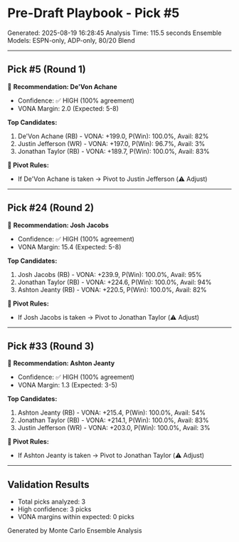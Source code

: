 # Pre-Draft Playbook - Pick #5

Generated: 2025-08-19 16:28:45
Analysis Time: 115.5 seconds
Ensemble Models: ESPN-only, ADP-only, 80/20 Blend

---

## Pick #5 (Round 1)
🎯 **Recommendation: De'Von Achane**
- Confidence: ✅ HIGH (100% agreement)
- VONA Margin: 2.0 (Expected: 5-8)

**Top Candidates:**
1. De'Von Achane (RB) - VONA: +199.0, P(Win): 100.0%, Avail: 82%
2. Justin Jefferson (WR) - VONA: +197.0, P(Win): 96.7%, Avail: 3%
3. Jonathan Taylor (RB) - VONA: +189.7, P(Win): 100.0%, Avail: 83%

**🔄 Pivot Rules:**
- If De'Von Achane is taken → Pivot to Justin Jefferson (⚠️ Adjust)

---

## Pick #24 (Round 2)
🎯 **Recommendation: Josh Jacobs**
- Confidence: ✅ HIGH (100% agreement)
- VONA Margin: 15.4 (Expected: 5-8)

**Top Candidates:**
1. Josh Jacobs (RB) - VONA: +239.9, P(Win): 100.0%, Avail: 95%
2. Jonathan Taylor (RB) - VONA: +224.6, P(Win): 100.0%, Avail: 94%
3. Ashton Jeanty (RB) - VONA: +220.5, P(Win): 100.0%, Avail: 82%

**🔄 Pivot Rules:**
- If Josh Jacobs is taken → Pivot to Jonathan Taylor (⚠️ Adjust)

---

## Pick #33 (Round 3)
🎯 **Recommendation: Ashton Jeanty**
- Confidence: ✅ HIGH (100% agreement)
- VONA Margin: 1.3 (Expected: 3-5)

**Top Candidates:**
1. Ashton Jeanty (RB) - VONA: +215.4, P(Win): 100.0%, Avail: 54%
2. Jonathan Taylor (RB) - VONA: +214.1, P(Win): 100.0%, Avail: 83%
3. Justin Jefferson (WR) - VONA: +203.0, P(Win): 100.0%, Avail: 3%

**🔄 Pivot Rules:**
- If Ashton Jeanty is taken → Pivot to Jonathan Taylor (⚠️ Adjust)

---


## Validation Results

- Total picks analyzed: 3
- High confidence: 3 picks
- VONA margins within expected: 0 picks

Generated by Monte Carlo Ensemble Analysis
